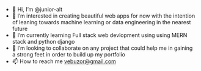 - 👋 Hi, I’m @junior-alt
- 👀 I’m interested in creating beautiful web apps for now with the intention of leaning towards machine learning or data engineering in the nearest future 
- 🌱 I’m currently learning Full stack web devlopment using using MERN stack and python django 
- 💞️ I’m looking to collaborate on any project that could help me in gaining a strong feet in order to build up my portfolio 
- 📫 How to reach me vebuzor@gmail.com

<!---
junior-alt/junior-alt is a ✨ special ✨ repository because its `README.md` (this file) appears on your GitHub profile.
You can click the Preview link to take a look at your changes.
--->
